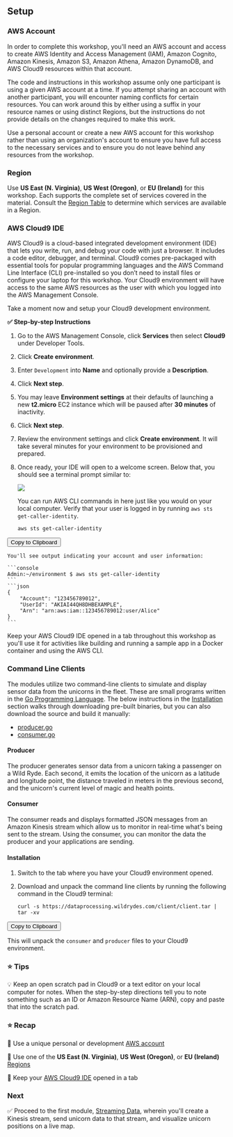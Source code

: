 ## Setup

### AWS Account

In order to complete this workshop, you'll need an AWS account and access to
create AWS Identity and Access Management (IAM), Amazon Cognito, Amazon Kinesis,
Amazon S3, Amazon Athena, Amazon DynamoDB, and AWS Cloud9 resources within that
account.

The code and instructions in this workshop assume only one participant is using
a given AWS account at a time. If you attempt sharing an account with another
participant, you will encounter naming conflicts for certain resources. You can
work around this by either using a suffix in your resource names or using
distinct Regions, but the instructions do not provide details on the changes
required to make this work.

Use a personal account or create a new AWS account for this workshop rather than
using an organization's account to ensure you have full access to the necessary
services and to ensure you do not leave behind any resources from the workshop.

### Region

Use **US East (N. Virginia)**, **US West (Oregon)**, or **EU (Ireland)** for
this workshop. Each supports the complete set of services covered in the
material. Consult the [Region Table][region-table] to determine which services
are available in a Region.

### AWS Cloud9 IDE

AWS Cloud9 is a cloud-based integrated development environment (IDE) that lets
you write, run, and debug your code with just a browser. It includes a code
editor, debugger, and terminal. Cloud9 comes pre-packaged with essential tools
for popular programming languages and the AWS Command Line Interface (CLI)
pre-installed so you don’t need to install files or configure your laptop for
this workshop. Your Cloud9 environment will have access to the same AWS
resources as the user with which you logged into the AWS Management Console.

Take a moment now and setup your Cloud9 development environment.

**:white_check_mark: Step-by-step Instructions**

1. Go to the AWS Management Console, click **Services** then select **Cloud9**
   under Developer Tools.

1. Click **Create environment**.

1. Enter `Development` into **Name** and optionally provide a **Description**.

1. Click **Next step**.

1. You may leave **Environment settings** at their defaults of launching a new
   **t2.micro** EC2 instance which will be paused after **30 minutes** of
   inactivity.

1. Click **Next step**.

1. Review the environment settings and click **Create environment**. It will
   take several minutes for your environment to be provisioned and prepared.

1. Once ready, your IDE will open to a welcome screen. Below that, you should
   see a terminal prompt similar to:

    ![](images/setup-cloud9-terminal.png)

    You can run AWS CLI commands in here just like you would on your local computer.
    Verify that your user is logged in by running `aws sts get-caller-identity`.

    ```console
    aws sts get-caller-identity
    ```
<button class="btn btn-outline-primary copy">Copy to Clipboard</button>

    You'll see output indicating your account and user information:

    ```console
    Admin:~/environment $ aws sts get-caller-identity
    ```
    ```json
    {
        "Account": "123456789012",
        "UserId": "AKIAI44QH8DHBEXAMPLE",
        "Arn": "arn:aws:iam::123456789012:user/Alice"
    }
    ```

Keep your AWS Cloud9 IDE opened in a tab throughout this workshop as you'll use
it for activities like building and running a sample app in a Docker container
and using the AWS CLI.

### Command Line Clients

The modules utilize two command-line clients to simulate and display sensor data
from the unicorns in the fleet. These are small programs written in the [Go
Programming Language][golang]. The below instructions in the
[Installation](#installation) section walks through downloading pre-built binaries,
but you can also download the source and build it manually:

- [producer.go][producer]
- [consumer.go][consumer]

#### Producer

The producer generates sensor data from a unicorn taking a passenger on a Wild
Ryde. Each second, it emits the location of the unicorn as a latitude and
longitude point, the distance traveled in meters in the previous second, and the
unicorn's current level of magic and health points.

#### Consumer

The consumer reads and displays formatted JSON messages from an Amazon Kinesis
stream which allow us to monitor in real-time what's being sent to the stream.
Using the consumer, you can monitor the data the producer and your applications
are sending.

#### Installation

1. Switch to the tab where you have your Cloud9 environment opened.

1. Download and unpack the command line clients by running the following command
   in the Cloud9 terminal:

    ```console
    curl -s https://dataprocessing.wildrydes.com/client/client.tar | tar -xv
    ```
<button class="btn btn-outline-primary copy">Copy to Clipboard</button>

This will unpack the `consumer` and `producer` files to your Cloud9 environment.

### :star: Tips

:bulb: Keep an open scratch pad in Cloud9 or a text editor on your local computer
for notes.  When the step-by-step directions tell you to note something such as
an ID or Amazon Resource Name (ARN), copy and paste that into the scratch pad.

### :star: Recap

:key: Use a unique personal or development [AWS account](#aws-account)

:key: Use one of the **US East (N. Virginia)**, **US West (Oregon)**, or **EU
(Ireland)** [Regions](#region)

:key: Keep your [AWS Cloud9 IDE](#aws-cloud9-ide) opened in a tab

### Next

:white_check_mark: Proceed to the first module, [Streaming
Data][streaming-data], wherein you'll create a Kinesis stream, send unicorn data
to that stream, and visualize unicorn positions on a live map.

[region-table]: https://aws.amazon.com/about-aws/global-infrastructure/regional-product-services/
[streaming-data]: streaming-data.html
[golang]: https://golang.org
[producer]: https://dataprocessing.wildrydes.com/client/producer.go
[consumer]: https://dataprocessing.wildrydes.com/client/consumer.go
